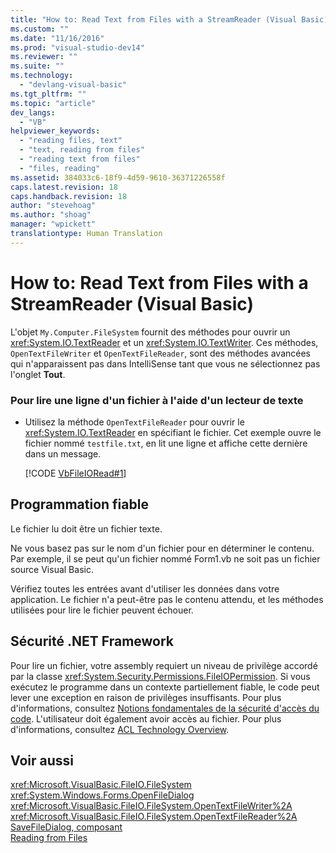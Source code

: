 ```yaml
---
title: "How to: Read Text from Files with a StreamReader (Visual Basic) | Microsoft Docs"
ms.custom: ""
ms.date: "11/16/2016"
ms.prod: "visual-studio-dev14"
ms.reviewer: ""
ms.suite: ""
ms.technology: 
  - "devlang-visual-basic"
ms.tgt_pltfrm: ""
ms.topic: "article"
dev_langs: 
  - "VB"
helpviewer_keywords: 
  - "reading files, text"
  - "text, reading from files"
  - "reading text from files"
  - "files, reading"
ms.assetid: 384033c6-18f9-4d59-9610-36371226558f
caps.latest.revision: 18
caps.handback.revision: 18
author: "stevehoag"
ms.author: "shoag"
manager: "wpickett"
translationtype: Human Translation
---
```

# How to: Read Text from Files with a StreamReader (Visual Basic)
L'objet `My.Computer.FileSystem` fournit des méthodes pour ouvrir un <xref:System.IO.TextReader> et un <xref:System.IO.TextWriter>.  Ces méthodes, `OpenTextFileWriter` et `OpenTextFileReader`, sont des méthodes avancées qui n'apparaissent pas dans IntelliSense tant que vous ne sélectionnez pas l'onglet **Tout**.  
  
### Pour lire une ligne d'un fichier à l'aide d'un lecteur de texte  
  
-   Utilisez la méthode `OpenTextFileReader` pour ouvrir le <xref:System.IO.TextReader> en spécifiant le fichier.  Cet exemple ouvre le fichier nommé `testfile.txt`, en lit une ligne et affiche cette dernière dans un message.  
  
     [!CODE [VbFileIORead#1](../CodeSnippet/VS_Snippets_VBCSharp/VbFileIORead#1)]  
  
## Programmation fiable  
 Le fichier lu doit être un fichier texte.  
  
 Ne vous basez pas sur le nom d'un fichier pour en déterminer le contenu.  Par exemple, il se peut qu'un fichier nommé Form1.vb ne soit pas un fichier source Visual Basic.  
  
 Vérifiez toutes les entrées avant d'utiliser les données dans votre application.  Le fichier n'a peut\-être pas le contenu attendu, et les méthodes utilisées pour lire le fichier peuvent échouer.  
  
## Sécurité .NET Framework  
 Pour lire un fichier, votre assembly requiert un niveau de privilège accordé par la classe <xref:System.Security.Permissions.FileIOPermission>.  Si vous exécutez le programme dans un contexte partiellement fiable, le code peut lever une exception en raison de privilèges insuffisants.  Pour plus d'informations, consultez [Notions fondamentales de la sécurité d'accès du code](../Topic/Code%20Access%20Security%20Basics.md).  L'utilisateur doit également avoir accès au fichier.  Pour plus d'informations, consultez [ACL Technology Overview](http://msdn.microsoft.com/fr-fr/06fbf66d-6f02-4378-b863-b2f12e349045).  
  
## Voir aussi  
 <xref:Microsoft.VisualBasic.FileIO.FileSystem>   
 <xref:System.Windows.Forms.OpenFileDialog>   
 <xref:Microsoft.VisualBasic.FileIO.FileSystem.OpenTextFileWriter%2A>   
 <xref:Microsoft.VisualBasic.FileIO.FileSystem.OpenTextFileReader%2A>   
 [SaveFileDialog, composant](../Topic/SaveFileDialog%20Component%20\(Windows%20Forms\).md)   
 [Reading from Files](../../../../visual-basic/developing-apps/programming/drives-directories-files/reading-from-files.md)